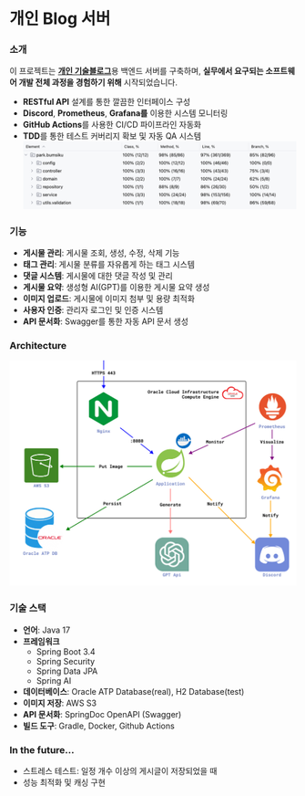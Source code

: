 # 개인 Blog 서버

### 소개
이 프로젝트는 [**개인 기술블로그**](https://bumsiku.kr)용 백엔드 서버를 구축하며, **실무에서 요구되는 소프트웨어 개발 전체 과정을 경험하기 위해** 시작되었습니다.

- **RESTful API** 설계를 통한 깔끔한 인터페이스 구성
- **Discord**, **Prometheus**, **Grafana를** 이용한 시스템 모니터링 
- **GitHub Actions**를 사용한 CI/CD 파이프라인 자동화
- **TDD**를 통한 테스트 커버리지 확보 및 자동 QA 시스템
  ![coverage](./docs/coverage.png)


### 기능
- **게시물 관리**: 게시물 조회, 생성, 수정, 삭제 기능
- **태그 관리**: 게시물 분류를 자유롭게 하는 태그 시스템
- **댓글 시스템**: 게시물에 대한 댓글 작성 및 관리
- **게시물 요약**: 생성형 AI(GPT)를 이용한 게시물 요약 생성
- **이미지 업로드**: 게시물에 이미지 첨부 및 용량 최적화
- **사용자 인증**: 관리자 로그인 및 인증 시스템
- **API 문서화**: Swagger를 통한 자동 API 문서 생성

### Architecture
![](./docs/architecture.jpg)

### 기술 스택
- **언어**: Java 17
- **프레임워크**
  - Spring Boot 3.4
  - Spring Security
  - Spring Data JPA
  - Spring AI
- **데이터베이스**: Oracle ATP Database(real), H2 Database(test)
- **이미지 저장**: AWS S3
- **API 문서화**: SpringDoc OpenAPI (Swagger)
- **빌드 도구**: Gradle, Docker, Github Actions

### In the future...

- 스트레스 테스트: 일정 개수 이상의 게시글이 저장되었을 때
- 성능 최적화 및 캐싱 구현